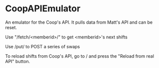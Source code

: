 # CoopAPIEmulator
An emulator for the Coop's API. It pulls data from Matt's API and can be reset.

Use "/fetch/\<memberid\>/" to get \<memberid\>'s next shifts

Use /put/ to POST a series of swaps 

To reload shifts from Coop's API, go to / and press the "Reload from real API" button.
